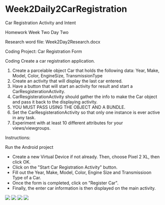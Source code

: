 # Week2Daily2CarRegistration
Car Registration Activity and Intent

Homework Week Two Day Two

Research word file: Week2Day2Research.docx

Coding Project: Car Registration Form

Coding
Create a car registration application.  
1. Create a parcelable object Car that holds the following data: Year, Make, Model, Color, EngineSize, TransmissionType
2. Create an activity that will display the last car entered.  
3. Have a button that will start an activity for result and start a CarResgisterationActivity.
4. CarResgisterationActivity should gather the info to make the Car object and pass it back to the displaying activity.
5. YOU MUST PASS USING THE OBJECT AND A BUNDLE.
6. Set the CarResgisterationActivity so that only one instance is ever active in any task.
7. Experiment with at least 10 different attributes for your views/viewgroups.

Instructions:

Run the Android project
- Create a new Virtual Device if not already. Then, choose Pixel 2 XL, then click OK.
- Click on the "Start Car Registration Activity" button.
- Fill out the Year, Make, Model, Color, Engine Size and Transmissioon Type of a Car.
- Once the form is completed, click on "Register Car".
- Finally, the enter car information is then displayed on the main activity.

![](screenshots/MainActivity.png)
![](screenshots/CarRegistrationForm.png)
![](screenshots/Car1.png)
![](screenshots/Car1Display.png)
